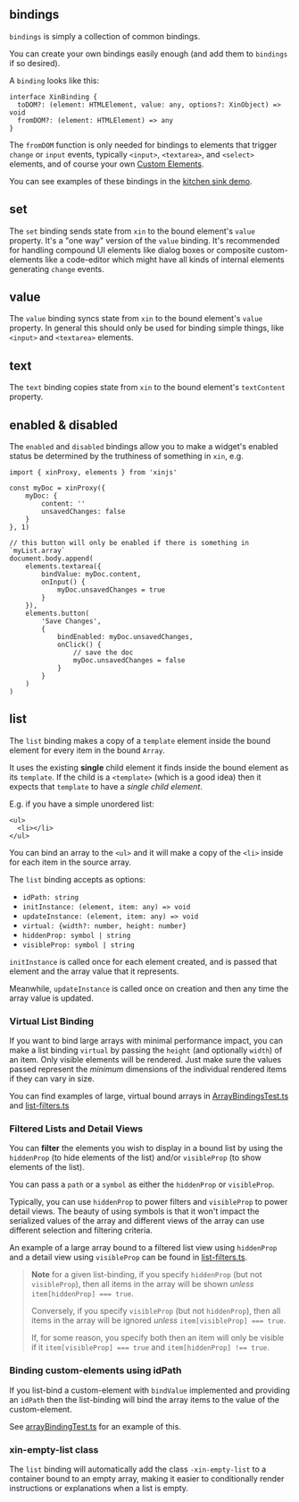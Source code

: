 ## bindings

`bindings` is simply a collection of common bindings.

You can create your own bindings easily enough (and add them to `bindings` if so desired).

A `binding` looks like this:

    interface XinBinding {
      toDOM?: (element: HTMLElement, value: any, options?: XinObject) => void
      fromDOM?: (element: HTMLElement) => any
    }

The `fromDOM` function is only needed for bindings to elements that trigger `change` or `input`
events, typically `<input>`, `<textarea>`, and `<select>` elements, and of course your
own [Custom Elements](web-components.md).

You can see examples of these bindings in the [kitchen sink demo](../demo/components/kitchen-sink.ts).

## set

The `set` binding sends state from `xin` to the bound element's `value` property. It's a
"one way" version of the `value` binding. It's recommended for handling compound
UI elements like dialog boxes or composite custom-elements like a code-editor which might
have all kinds of internal elements generating `change` events.

## value

The `value` binding syncs state from `xin` to the bound element's `value` property. In
general this should only be used for binding simple things, like `<input>` and `<textarea>`
elements.

## text

The `text` binding copies state from `xin` to the bound element's `textContent` property.

## enabled & disabled

The `enabled` and `disabled` bindings allow you to make a widget's enabled status
be determined by the truthiness of something in `xin`, e.g.

```
import { xinProxy, elements } from 'xinjs'

const myDoc = xinProxy({
    myDoc: {
        content: ''
        unsavedChanges: false
    }
}, 1)

// this button will only be enabled if there is something in `myList.array`
document.body.append(
    elements.textarea({
        bindValue: myDoc.content,
        onInput() {
            myDoc.unsavedChanges = true
        }
    }),
    elements.button(
        'Save Changes',
        {
            bindEnabled: myDoc.unsavedChanges,
            onClick() {
                // save the doc
                myDoc.unsavedChanges = false
            }
        }
    )
)
```

## list

The `list` binding makes a copy of a `template` element inside the bound element
for every item in the bound `Array`.

It uses the existing **single** child element it finds inside the bound element
as its `template`. If the child is a `<template>` (which is a good idea) then it
expects that `template` to have a *single child element*.

E.g. if you have a simple unordered list:

    <ul>
      <li></li>
    </ul>

You can bind an array to the `<ul>` and it will make a copy of the `<li>` inside
for each item in the source array.

The `list` binding accepts as options:
- `idPath: string`
- `initInstance: (element, item: any) => void`
- `updateInstance: (element, item: any) => void`
- `virtual: {width?: number, height: number}`
- `hiddenProp: symbol | string`
- `visibleProp: symbol | string`

`initInstance` is called once for each element created, and is passed
that element and the array value that it represents.

Meanwhile, `updateInstance` is called once on creation and then any time the
array value is updated.

### Virtual List Binding

If you want to bind large arrays with minimal performance impact, you can make a list
binding `virtual` by passing the `height` (and optionally `width`) of an item.
Only visible elements will be rendered. Just make sure the values passed represent
the *minimum* dimensions of the individual rendered items if they can vary in size.

You can find examples of large, virtual bound arrays in [ArrayBindingsTest.ts](../demo/ArrayBindingTest.ts)
and [list-filters.ts](../demo/components/list-filters.ts)

### Filtered Lists and Detail Views

You can **filter** the elements you wish to display in a bound list by using the
`hiddenProp` (to hide elements of the list) and/or `visibleProp` (to show elements
of the list).

You can pass a `path` or a `symbol` as either the `hiddenProp` or `visibleProp`.

Typically, you can use `hiddenProp` to power filters and `visibleProp` to power
detail views. The beauty of using symbols is that it won't impact the serialized
values of the array and different views of the array can use different selection
and filtering criteria.

An example of a large array bound to a filtered list view using `hiddenProp`
and a detail view using `visibleProp` can be found in [list-filters.ts](../demo/components/list-filters.ts).

> **Note** for a given list-binding, if you specify `hiddenProp` (but not `visibleProp`),
> then all items in the array will be shown *unless* `item[hiddenProp] === true`.
>
> Conversely, if you specify `visibleProp` (but not `hiddenProp`), then all items
> in the array will be ignored *unless* `item[visibleProp] === true`.
>
> If, for some reason, you specify both then an item will only be visible if
> it `item[visibleProp] === true` and `item[hiddenProp] !== true`.

### Binding custom-elements using idPath

If you list-bind a custom-element with `bindValue` implemented and providing an
`idPath` then the list-binding will bind the array items to the value of the
custom-element.

See [arrayBindingTest.ts](../demo/ArrayBindingTest.ts) for an example of this.

### xin-empty-list class

The `list` binding will automatically add the class `-xin-empty-list` to a
container bound to an empty array, making it easier to conditionally render
instructions or explanations when a list is empty.
